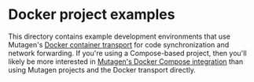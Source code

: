 # Docker project examples

This directory contains example development environments that use Mutagen's
[Docker container transport](https://mutagen.io/documentation/transports/docker)
for code synchronization and network forwarding. If you're using a Compose-based
project, then you'll likely be more interested in
[Mutagen's Docker Compose integration](https://mutagen.io/documentation/orchestration/compose)
than using Mutagen projects and the Docker transport directly.
